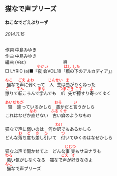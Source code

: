 <style type="text/css">
	ruby{
	    ruby-position: over;
	}
	ruby > rt{font-size: 12px;color:red;}
	p{font:16px;font-size: '楷体'}
</style>
## 猫なで声プリーズ
#### ねこなでごえぷりーず
###### 2014.11.15


作詞     中島みゆき　　　　　   
作曲      中島みゆき  　　　   
編曲 (Ver.) 　　　　　　　　
唄  　　    
□ LYRIC (a)■『<ruby><rb>夜会</rb><rp>(</rp><rt>やかい</rt><rp>)</rp></ruby>VOL.18「<ruby><rb>橋</rb><rp>(</rp><rt>はし</rt><rp>)</rp></ruby>の<ruby><rb>下</rb><rp>(</rp><rt>した</rt><rp>)</rp></ruby>のアルカディア」』  

<ruby><rb>猫</rb><rp>(</rp><rt>ねこ</rt><rp>)</rp></ruby>なで<ruby><rb>声</rb><rp>(</rp><rt>ごえ</rt><rp>)</rp></ruby>に<ruby><rb>弱</rb><rp>(</rp><rt>よわ</rt><rp>)</rp></ruby>くって　<ruby><rb>人生</rb><rp>(</rp><rt>じんせい</rt><rp>)</rp></ruby>は<ruby><rb>曲</rb><rp>(</rp><rt>ま</rt><rp>)</rp></ruby>がりくねった   
<ruby><rb>懲</rb><rp>(</rp><rt>こ</rt><rp>)</rp></ruby>りて<ruby><rb>転</rb><rp>(</rp><rt>てん</rt><rp>)</rp></ruby></rb><rp>(</rp><rt>ころ</rt><rp>)</rp></ruby>んで<ruby><rb>学</rb><rp>(</rp><rt>まな</rt><rp>)</rp></ruby>んでも　<ruby><rb>爪先</rb><rp>(</rp><rt>つまさき</rt><rp>)</rp></ruby>が<ruby><rb>擦</rb><rp>(</rp><rt>こす</rt><rp>)</rp></ruby></rb><rp>(</rp><rt>す</rt><rp>)</rp></ruby>り<ruby><rb>寄</rb><rp>(</rp><rt>よ</rt><rp>)</rp></ruby>ってゆく   
   
<ruby><rb>間違</rb><rp>(</rp><rt>あいだちが</rt><rp>)</rp></ruby>っているかしら　<ruby><rb>愚</rb><rp>(</rp><rt>おろ</rt><rp>)</rp></ruby>かだと<ruby><rb>言</rb><rp>(</rp><rt>い</rt><rp>)</rp></ruby>うかしら   
これはなぜか<ruby><rb>直</rb><rp>(</rp><rt>なお</rt><rp>)</rp></ruby>せない　<ruby><rb>古</rb><rp>(</rp><rt>ふる</rt><rp>)</rp></ruby>い<ruby><rb>癖</rb><rp>(</rp><rt>くせ</rt><rp>)</rp></ruby>のようなもの   
   
猫なで声に弱いのは　何か<ruby><rb>訳</rb><rp>(</rp><rt>わけ</rt><rp>)</rp></ruby>でもあるかしら   
どんな<ruby><rb>落</rb><rp>(</rp><rt>お</rt><rp>)</rp></ruby>ち<ruby><rb>度</rb><rp>(</rp><rt>ど</rt><rp>)</rp></ruby>も<ruby><rb>差</rb><rp>(</rp><rt>さ</rt><rp>)</rp></ruby>し<ruby><rb>引</rb><rp>(</rp><rt>ひ</rt><rp>)</rp></ruby>いて　<ruby><rb>付</rb><rp>(</rp><rt>つ</rt><rp>)</rp></ruby>いてゆくのはなぜかしら   
   
猫なぶ声で聞かせてよ　どんな<ruby><rb>事実</rb><rp>(</rp><rt>じじつ</rt><rp>)</rp></ruby>もサヨナラも   
<ruby><rb>悪</rb><rp>(</rp><rt>わる</rt><rp>)</rp></ruby>い気がしなくなる　猫なで<ruby><rb>声</rb><rp>(</rp><rt>ごえ</rt><rp>)</rp></ruby>が<ruby><rb>好</rb><rp>(</rp><rt>す</rt><rp>)</rp></ruby>きなのよ   
<ruby><rb>猫</rb><rp>(</rp><rt>ねこ</rt><rp>)</rp></ruby>なで声プリーズ   